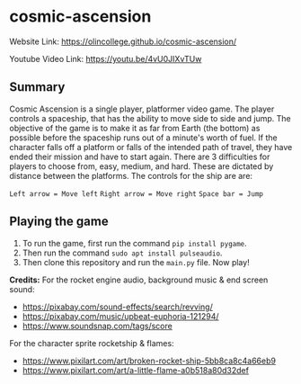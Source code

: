 # cosmic-ascension 

Website Link: https://olincollege.github.io/cosmic-ascension/

Youtube Video Link: https://youtu.be/4vU0JIXvTUw

## Summary

Cosmic Ascension is a single player, platformer video game. The player controls a spaceship, that has the ability to move side to side and jump. The objective of the game is to make it as far from Earth (the bottom) as possible before the spaceship runs out of a minute's worth of fuel. If the character falls off a platform or falls of the intended path of travel, they have ended their mission and have to start again. There are 3 difficulties for players to choose from, easy, medium, and hard. These are dictated by distance between the platforms. The controls for the ship are are:

`Left arrow = Move left`
`Right arrow = Move right`
`Space bar = Jump`

## Playing the game

1. To run the game, first run the command `pip install pygame`.
2. Then run the command `sudo apt install pulseaudio`.
3. Then clone this repository and run the `main.py` file. Now play!

**Credits:**
For the rocket engine audio, background music & end screen sound: 
- https://pixabay.com/sound-effects/search/revving/
- https://pixabay.com/music/upbeat-euphoria-121294/
- https://www.soundsnap.com/tags/score

For the character sprite rocketship & flames:
- https://www.pixilart.com/art/broken-rocket-ship-5bb8ca8c4a66eb9
- https://www.pixilart.com/art/a-little-flame-a0b518a80d32def

